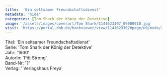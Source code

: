 ```yaml
---
title:  'Ein seltsamer Freundschaftsdienst'
metadate: "hide"
categories: [Tom Shark der König der Detektive]
image: '/assets/images/coverart/Tom Shark/1141623307_00000010.jpg'
visit: 'https://portal.dnb.de/bookviewer/view/1141623307#page/n0/mode/2up'
---
```

Titel: 'Ein seltsamer Freundschaftsdienst' <br>
Serie: 'Tom Shark der König der Detektive' <br>
Jahr: '1930' <br>
AutorIn: 'Pitt Strong' <br>
Band-Nr: '?' <br>
Verlag: ' Verlagshaus Freya'